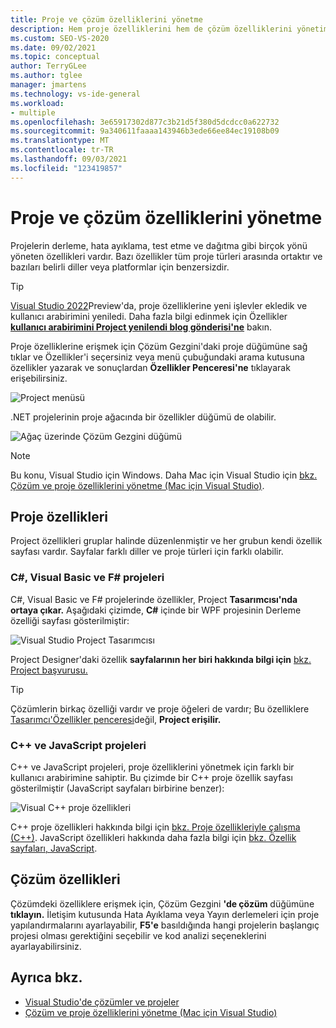 ```yaml
---
title: Proje ve çözüm özelliklerini yönetme
description: Hem proje özelliklerini hem de çözüm özelliklerini yönetim hakkında bilgi Visual Studio.
ms.custom: SEO-VS-2020
ms.date: 09/02/2021
ms.topic: conceptual
author: TerryGLee
ms.author: tglee
manager: jmartens
ms.technology: vs-ide-general
ms.workload:
- multiple
ms.openlocfilehash: 3e65917302d877c3b21d5f380d5dcdcc0a622732
ms.sourcegitcommit: 9a340611faaaa143946b3ede66ee84ec19108b09
ms.translationtype: MT
ms.contentlocale: tr-TR
ms.lasthandoff: 09/03/2021
ms.locfileid: "123419857"
---
```

# <a name="manage-project-and-solution-properties"></a>Proje ve çözüm özelliklerini yönetme

Projelerin derleme, hata ayıklama, test etme ve dağıtma gibi birçok yönü yöneten özellikleri vardır. Bazı özellikler tüm proje türleri arasında ortaktır ve bazıları belirli diller veya platformlar için benzersizdir.

> [!TIP]
> [Visual Studio 2022](/visualstudio/releases/2022/release-notes-preview)Preview'da, proje özelliklerine yeni işlevler ekledik ve kullanıcı arabirimini yeniledi. Daha fazla bilgi edinmek için Özellikler [**kullanıcı arabirimini Project yenilendi blog gönderisi'ne**](https://devblogs.microsoft.com/visualstudio/revamped-project-properties-ui/) bakın.

Proje özelliklerine erişmek için Çözüm Gezgini'daki  proje düğümüne sağ tıklar ve Özellikler'i seçersiniz veya menü çubuğundaki arama kutusuna özellikler yazarak ve sonuçlardan **Özellikler Penceresi'ne** tıklayarak erişebilirsiniz. 

![Project menüsü](../ide/media/vs2015_proj_prop_menu.gif)

.NET projelerinin proje ağacında bir özellikler düğümü de olabilir.

![Ağaç üzerinde Çözüm Gezgini düğümü](../ide/media/vs2015_props_se.png)

> [!NOTE]
> Bu konu, Visual Studio için Windows. Daha Mac için Visual Studio için [bkz. Çözüm ve proje özelliklerini yönetme (Mac için Visual Studio)](/visualstudio/mac/managing-solutions-and-project-properties).

## <a name="project-properties"></a>Proje özellikleri

Project özellikleri gruplar halinde düzenlenmiştir ve her grubun kendi özellik sayfası vardır. Sayfalar farklı diller ve proje türleri için farklı olabilir.

### <a name="c-visual-basic-and-f-projects"></a>C#, Visual Basic ve F# projeleri

C#, Visual Basic ve F# projelerinde özellikler, Project **Tasarımcısı'nda ortaya çıkar.** Aşağıdaki çizimde, **C#** içinde bir WPF projesinin Derleme özelliği sayfası gösterilmiştir:

![Visual Studio Project Tasarımcısı](../ide/media/vs2015_proppage_build.png)

Project Designer'daki özellik **sayfalarının her biri hakkında bilgi için** [bkz. Project başvurusu.](../ide/reference/project-properties-reference.md)

> [!TIP]
> Çözümlerin birkaç özelliği vardır ve proje öğeleri de vardır; Bu özelliklere [Tasarımcı'Özellikler penceresi](../ide/reference/properties-window.md)değil, **Project erişilir.**

### <a name="c-and-javascript-projects"></a>C++ ve JavaScript projeleri

C++ ve JavaScript projeleri, proje özelliklerini yönetmek için farklı bir kullanıcı arabirimine sahiptir. Bu çizimde bir C++ proje özellik sayfası gösterilmiştir (JavaScript sayfaları birbirine benzer):

![Visual C&#43;&#43; proje özellikleri](../ide/media/vs2015_projprops_cpp.png)

C++ proje özellikleri hakkında bilgi için [bkz. Proje özellikleriyle çalışma (C++)](/cpp/build/working-with-project-properties). JavaScript özellikleri hakkında daha fazla bilgi için [bkz. Özellik sayfaları, JavaScript](../ide/reference/property-pages-javascript.md).

## <a name="solution-properties"></a>Çözüm özellikleri

Çözümdeki özelliklere erişmek için, Çözüm Gezgini **'de çözüm** düğümüne **tıklayın.** İletişim kutusunda Hata Ayıklama veya  Yayın derlemeleri için proje yapılandırmalarını ayarlayabilir, **F5'e** basıldığında hangi projelerin başlangıç projesi olması gerektiğini seçebilir ve kod analizi seçeneklerini ayarlayabilirsiniz. 

## <a name="see-also"></a>Ayrıca bkz.

- [Visual Studio'de çözümler ve projeler](../ide/solutions-and-projects-in-visual-studio.md)
- [Çözüm ve proje özelliklerini yönetme (Mac için Visual Studio)](/visualstudio/mac/managing-solutions-and-project-properties)
